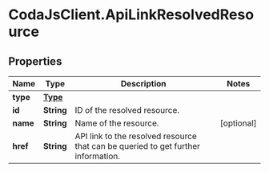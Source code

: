 # CodaJsClient.ApiLinkResolvedResource

## Properties
Name | Type | Description | Notes
------------ | ------------- | ------------- | -------------
**type** | [**Type**](Type.md) |  | 
**id** | **String** | ID of the resolved resource. | 
**name** | **String** | Name of the resource. | [optional] 
**href** | **String** | API link to the resolved resource that can be queried to get further information. | 
